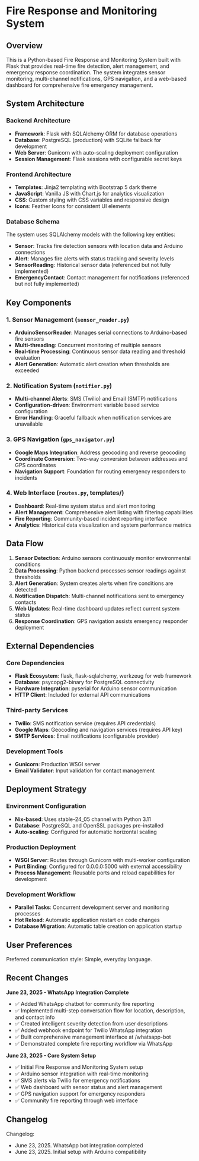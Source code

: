 # Fire Response and Monitoring System

## Overview

This is a Python-based Fire Response and Monitoring System built with Flask that provides real-time fire detection, alert management, and emergency response coordination. The system integrates sensor monitoring, multi-channel notifications, GPS navigation, and a web-based dashboard for comprehensive fire emergency management.

## System Architecture

### Backend Architecture
- **Framework**: Flask with SQLAlchemy ORM for database operations
- **Database**: PostgreSQL (production) with SQLite fallback for development
- **Web Server**: Gunicorn with auto-scaling deployment configuration
- **Session Management**: Flask sessions with configurable secret keys

### Frontend Architecture
- **Templates**: Jinja2 templating with Bootstrap 5 dark theme
- **JavaScript**: Vanilla JS with Chart.js for analytics visualization
- **CSS**: Custom styling with CSS variables and responsive design
- **Icons**: Feather Icons for consistent UI elements

### Database Schema
The system uses SQLAlchemy models with the following key entities:
- **Sensor**: Tracks fire detection sensors with location data and Arduino connections
- **Alert**: Manages fire alerts with status tracking and severity levels
- **SensorReading**: Historical sensor data (referenced but not fully implemented)
- **EmergencyContact**: Contact management for notifications (referenced but not fully implemented)

## Key Components

### 1. Sensor Management (`sensor_reader.py`)
- **ArduinoSensorReader**: Manages serial connections to Arduino-based fire sensors
- **Multi-threading**: Concurrent monitoring of multiple sensors
- **Real-time Processing**: Continuous sensor data reading and threshold evaluation
- **Alert Generation**: Automatic alert creation when thresholds are exceeded

### 2. Notification System (`notifier.py`)
- **Multi-channel Alerts**: SMS (Twilio) and Email (SMTP) notifications
- **Configuration-driven**: Environment variable based service configuration  
- **Error Handling**: Graceful fallback when notification services are unavailable

### 3. GPS Navigation (`gps_navigator.py`)
- **Google Maps Integration**: Address geocoding and reverse geocoding
- **Coordinate Conversion**: Two-way conversion between addresses and GPS coordinates
- **Navigation Support**: Foundation for routing emergency responders to incidents

### 4. Web Interface (`routes.py`, templates/)
- **Dashboard**: Real-time system status and alert monitoring
- **Alert Management**: Comprehensive alert listing with filtering capabilities
- **Fire Reporting**: Community-based incident reporting interface
- **Analytics**: Historical data visualization and system performance metrics

## Data Flow

1. **Sensor Detection**: Arduino sensors continuously monitor environmental conditions
2. **Data Processing**: Python backend processes sensor readings against thresholds
3. **Alert Generation**: System creates alerts when fire conditions are detected
4. **Notification Dispatch**: Multi-channel notifications sent to emergency contacts
5. **Web Updates**: Real-time dashboard updates reflect current system status
6. **Response Coordination**: GPS navigation assists emergency responder deployment

## External Dependencies

### Core Dependencies
- **Flask Ecosystem**: flask, flask-sqlalchemy, werkzeug for web framework
- **Database**: psycopg2-binary for PostgreSQL connectivity
- **Hardware Integration**: pyserial for Arduino sensor communication
- **HTTP Client**: Included for external API communications

### Third-party Services
- **Twilio**: SMS notification service (requires API credentials)
- **Google Maps**: Geocoding and navigation services (requires API key)
- **SMTP Services**: Email notifications (configurable provider)

### Development Tools
- **Gunicorn**: Production WSGI server
- **Email Validator**: Input validation for contact management

## Deployment Strategy

### Environment Configuration
- **Nix-based**: Uses stable-24_05 channel with Python 3.11
- **Database**: PostgreSQL and OpenSSL packages pre-installed
- **Auto-scaling**: Configured for automatic horizontal scaling

### Production Deployment
- **WSGI Server**: Routes through Gunicorn with multi-worker configuration
- **Port Binding**: Configured for 0.0.0.0:5000 with external accessibility
- **Process Management**: Reusable ports and reload capabilities for development

### Development Workflow
- **Parallel Tasks**: Concurrent development server and monitoring processes
- **Hot Reload**: Automatic application restart on code changes
- **Database Migration**: Automatic table creation on application startup

## User Preferences

Preferred communication style: Simple, everyday language.

## Recent Changes

**June 23, 2025 - WhatsApp Integration Complete**
- ✅ Added WhatsApp chatbot for community fire reporting
- ✅ Implemented multi-step conversation flow for location, description, and contact info
- ✅ Created intelligent severity detection from user descriptions
- ✅ Added webhook endpoint for Twilio WhatsApp integration
- ✅ Built comprehensive management interface at /whatsapp-bot
- ✅ Demonstrated complete fire reporting workflow via WhatsApp

**June 23, 2025 - Core System Setup**
- ✅ Initial Fire Response and Monitoring System setup
- ✅ Arduino sensor integration with real-time monitoring
- ✅ SMS alerts via Twilio for emergency notifications
- ✅ Web dashboard with sensor status and alert management
- ✅ GPS navigation support for emergency responders
- ✅ Community fire reporting through web interface

## Changelog

Changelog:
- June 23, 2025. WhatsApp bot integration completed
- June 23, 2025. Initial setup with Arduino compatibility
